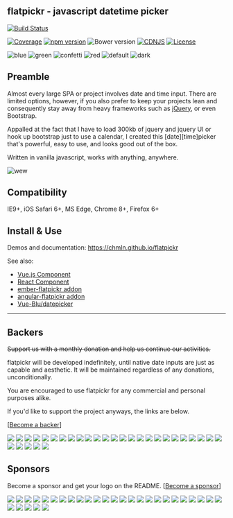 ## flatpickr - javascript datetime picker
[![Build Status](https://travis-ci.org/chmln/flatpickr.svg?branch=master)](https://travis-ci.org/chmln/flatpickr)

[![Coverage](https://coveralls.io/repos/github/chmln/flatpickr/badge.svg?branch=master)](https://coveralls.io/github/chmln/flatpickr)
[![npm version](https://badge.fury.io/js/flatpickr.svg)](https://www.npmjs.com/package/flatpickr)
![Bower version](https://badge.fury.io/bo/flatpickr-calendar.svg)
[![CDNJS](https://img.shields.io/cdnjs/v/flatpickr.svg)](https://cdnjs.com/libraries/flatpickr)
[![License](https://img.shields.io/badge/license-MIT-blue.svg?style=plastic)](https://raw.githubusercontent.com/chmln/flatpickr/master/LICENSE.md)


![blue](https://cloud.githubusercontent.com/assets/11352152/14549371/3cbb65da-028d-11e6-976d-a6f63f32061f.PNG)
![green](https://cloud.githubusercontent.com/assets/11352152/14549373/3cbe975a-028d-11e6-9192-43975f0146da.PNG)
![confetti](https://cloud.githubusercontent.com/assets/11352152/14549440/de9bf55e-028d-11e6-9271-46782a99efea.PNG)
![red](https://cloud.githubusercontent.com/assets/11352152/14549374/3cc01102-028d-11e6-9ff4-0cf208a310c4.PNG)
![default](https://cloud.githubusercontent.com/assets/11352152/14549370/3cadb750-028d-11e6-818d-c6a1bc6349fc.PNG)
![dark](https://cloud.githubusercontent.com/assets/11352152/14549372/3cbc8514-028d-11e6-8daf-ec1ba01c9d7e.PNG)


## Preamble
Almost every large SPA or project involves date and time input. There are limited options, however, if you also prefer to keep your projects lean and consequently stay away from heavy frameworks such as [jQuery](https://jsperf.com/jquery-vs-javascript-performance-comparison/22), or even Bootstrap.

Appalled at the fact that I have to load 300kb of jquery and jquery UI or hook up bootstrap just to use a calendar, I created this \[date\]\[time\]picker that's powerful, easy to use, and looks good out of the box.

Written in vanilla javascript, works with anything, anywhere.

![wew](https://cloud.githubusercontent.com/assets/11352152/14397836/d02d2f7c-fdad-11e5-9658-bedfb997ff52.png)

## Compatibility
IE9+, iOS Safari 6+, MS Edge, Chrome 8+, Firefox 6+

## Install & Use

Demos and documentation: https://chmln.github.io/flatpickr

See also:
* [Vue.js Component](https://github.com/jrainlau/vue-flatpickr)
* [React Component](https://github.com/coderhaoxin/react-flatpickr)
* [ember-flatpickr addon](https://www.npmjs.com/package/ember-flatpickr)
* [angular-flatpickr addon](https://www.npmjs.com/package/angular-flatpickr)
* [Vue-Blu/datepicker](https://chenz24.github.io/vue-blu/#/components/datepicker)

---

## Backers

<s>Support us with a monthly donation and help us continue our activities. </s>

flatpickr will be developed indefinitely, until native date inputs are just as capable and aesthetic. It will be maintained regardless of any donations, unconditionally.

You are encouraged to use flatpickr for any commercial and personal purposes alike. 

If you'd like to support the project anyways, the links are below.

[[Become a backer](https://opencollective.com/flatpickr#backer)]

<a href="https://opencollective.com/flatpickr/backer/0/website" target="_blank"><img src="https://opencollective.com/flatpickr/backer/0/avatar.svg"></a>
<a href="https://opencollective.com/flatpickr/backer/1/website" target="_blank"><img src="https://opencollective.com/flatpickr/backer/1/avatar.svg"></a>
<a href="https://opencollective.com/flatpickr/backer/2/website" target="_blank"><img src="https://opencollective.com/flatpickr/backer/2/avatar.svg"></a>
<a href="https://opencollective.com/flatpickr/backer/3/website" target="_blank"><img src="https://opencollective.com/flatpickr/backer/3/avatar.svg"></a>
<a href="https://opencollective.com/flatpickr/backer/4/website" target="_blank"><img src="https://opencollective.com/flatpickr/backer/4/avatar.svg"></a>
<a href="https://opencollective.com/flatpickr/backer/5/website" target="_blank"><img src="https://opencollective.com/flatpickr/backer/5/avatar.svg"></a>
<a href="https://opencollective.com/flatpickr/backer/6/website" target="_blank"><img src="https://opencollective.com/flatpickr/backer/6/avatar.svg"></a>
<a href="https://opencollective.com/flatpickr/backer/7/website" target="_blank"><img src="https://opencollective.com/flatpickr/backer/7/avatar.svg"></a>
<a href="https://opencollective.com/flatpickr/backer/8/website" target="_blank"><img src="https://opencollective.com/flatpickr/backer/8/avatar.svg"></a>
<a href="https://opencollective.com/flatpickr/backer/9/website" target="_blank"><img src="https://opencollective.com/flatpickr/backer/9/avatar.svg"></a>
<a href="https://opencollective.com/flatpickr/backer/10/website" target="_blank"><img src="https://opencollective.com/flatpickr/backer/10/avatar.svg"></a>
<a href="https://opencollective.com/flatpickr/backer/11/website" target="_blank"><img src="https://opencollective.com/flatpickr/backer/11/avatar.svg"></a>
<a href="https://opencollective.com/flatpickr/backer/12/website" target="_blank"><img src="https://opencollective.com/flatpickr/backer/12/avatar.svg"></a>
<a href="https://opencollective.com/flatpickr/backer/13/website" target="_blank"><img src="https://opencollective.com/flatpickr/backer/13/avatar.svg"></a>
<a href="https://opencollective.com/flatpickr/backer/14/website" target="_blank"><img src="https://opencollective.com/flatpickr/backer/14/avatar.svg"></a>
<a href="https://opencollective.com/flatpickr/backer/15/website" target="_blank"><img src="https://opencollective.com/flatpickr/backer/15/avatar.svg"></a>
<a href="https://opencollective.com/flatpickr/backer/16/website" target="_blank"><img src="https://opencollective.com/flatpickr/backer/16/avatar.svg"></a>
<a href="https://opencollective.com/flatpickr/backer/17/website" target="_blank"><img src="https://opencollective.com/flatpickr/backer/17/avatar.svg"></a>
<a href="https://opencollective.com/flatpickr/backer/18/website" target="_blank"><img src="https://opencollective.com/flatpickr/backer/18/avatar.svg"></a>
<a href="https://opencollective.com/flatpickr/backer/19/website" target="_blank"><img src="https://opencollective.com/flatpickr/backer/19/avatar.svg"></a>
<a href="https://opencollective.com/flatpickr/backer/20/website" target="_blank"><img src="https://opencollective.com/flatpickr/backer/20/avatar.svg"></a>
<a href="https://opencollective.com/flatpickr/backer/21/website" target="_blank"><img src="https://opencollective.com/flatpickr/backer/21/avatar.svg"></a>
<a href="https://opencollective.com/flatpickr/backer/22/website" target="_blank"><img src="https://opencollective.com/flatpickr/backer/22/avatar.svg"></a>
<a href="https://opencollective.com/flatpickr/backer/23/website" target="_blank"><img src="https://opencollective.com/flatpickr/backer/23/avatar.svg"></a>
<a href="https://opencollective.com/flatpickr/backer/24/website" target="_blank"><img src="https://opencollective.com/flatpickr/backer/24/avatar.svg"></a>
<a href="https://opencollective.com/flatpickr/backer/25/website" target="_blank"><img src="https://opencollective.com/flatpickr/backer/25/avatar.svg"></a>
<a href="https://opencollective.com/flatpickr/backer/26/website" target="_blank"><img src="https://opencollective.com/flatpickr/backer/26/avatar.svg"></a>
<a href="https://opencollective.com/flatpickr/backer/27/website" target="_blank"><img src="https://opencollective.com/flatpickr/backer/27/avatar.svg"></a>
<a href="https://opencollective.com/flatpickr/backer/28/website" target="_blank"><img src="https://opencollective.com/flatpickr/backer/28/avatar.svg"></a>
<a href="https://opencollective.com/flatpickr/backer/29/website" target="_blank"><img src="https://opencollective.com/flatpickr/backer/29/avatar.svg"></a>


## Sponsors

Become a sponsor and get your logo on the README. [[Become a sponsor](https://opencollective.com/flatpickr#sponsor)]

<a href="https://opencollective.com/flatpickr/sponsor/0/website" target="_blank"><img src="https://opencollective.com/flatpickr/sponsor/0/avatar.svg"></a>
<a href="https://opencollective.com/flatpickr/sponsor/1/website" target="_blank"><img src="https://opencollective.com/flatpickr/sponsor/1/avatar.svg"></a>
<a href="https://opencollective.com/flatpickr/sponsor/2/website" target="_blank"><img src="https://opencollective.com/flatpickr/sponsor/2/avatar.svg"></a>
<a href="https://opencollective.com/flatpickr/sponsor/3/website" target="_blank"><img src="https://opencollective.com/flatpickr/sponsor/3/avatar.svg"></a>
<a href="https://opencollective.com/flatpickr/sponsor/4/website" target="_blank"><img src="https://opencollective.com/flatpickr/sponsor/4/avatar.svg"></a>
<a href="https://opencollective.com/flatpickr/sponsor/5/website" target="_blank"><img src="https://opencollective.com/flatpickr/sponsor/5/avatar.svg"></a>
<a href="https://opencollective.com/flatpickr/sponsor/6/website" target="_blank"><img src="https://opencollective.com/flatpickr/sponsor/6/avatar.svg"></a>
<a href="https://opencollective.com/flatpickr/sponsor/7/website" target="_blank"><img src="https://opencollective.com/flatpickr/sponsor/7/avatar.svg"></a>
<a href="https://opencollective.com/flatpickr/sponsor/8/website" target="_blank"><img src="https://opencollective.com/flatpickr/sponsor/8/avatar.svg"></a>
<a href="https://opencollective.com/flatpickr/sponsor/9/website" target="_blank"><img src="https://opencollective.com/flatpickr/sponsor/9/avatar.svg"></a>
<a href="https://opencollective.com/flatpickr/sponsor/10/website" target="_blank"><img src="https://opencollective.com/flatpickr/sponsor/10/avatar.svg"></a>
<a href="https://opencollective.com/flatpickr/sponsor/11/website" target="_blank"><img src="https://opencollective.com/flatpickr/sponsor/11/avatar.svg"></a>
<a href="https://opencollective.com/flatpickr/sponsor/12/website" target="_blank"><img src="https://opencollective.com/flatpickr/sponsor/12/avatar.svg"></a>
<a href="https://opencollective.com/flatpickr/sponsor/13/website" target="_blank"><img src="https://opencollective.com/flatpickr/sponsor/13/avatar.svg"></a>
<a href="https://opencollective.com/flatpickr/sponsor/14/website" target="_blank"><img src="https://opencollective.com/flatpickr/sponsor/14/avatar.svg"></a>
<a href="https://opencollective.com/flatpickr/sponsor/15/website" target="_blank"><img src="https://opencollective.com/flatpickr/sponsor/15/avatar.svg"></a>
<a href="https://opencollective.com/flatpickr/sponsor/16/website" target="_blank"><img src="https://opencollective.com/flatpickr/sponsor/16/avatar.svg"></a>
<a href="https://opencollective.com/flatpickr/sponsor/17/website" target="_blank"><img src="https://opencollective.com/flatpickr/sponsor/17/avatar.svg"></a>
<a href="https://opencollective.com/flatpickr/sponsor/18/website" target="_blank"><img src="https://opencollective.com/flatpickr/sponsor/18/avatar.svg"></a>
<a href="https://opencollective.com/flatpickr/sponsor/19/website" target="_blank"><img src="https://opencollective.com/flatpickr/sponsor/19/avatar.svg"></a>
<a href="https://opencollective.com/flatpickr/sponsor/20/website" target="_blank"><img src="https://opencollective.com/flatpickr/sponsor/20/avatar.svg"></a>
<a href="https://opencollective.com/flatpickr/sponsor/21/website" target="_blank"><img src="https://opencollective.com/flatpickr/sponsor/21/avatar.svg"></a>
<a href="https://opencollective.com/flatpickr/sponsor/22/website" target="_blank"><img src="https://opencollective.com/flatpickr/sponsor/22/avatar.svg"></a>
<a href="https://opencollective.com/flatpickr/sponsor/23/website" target="_blank"><img src="https://opencollective.com/flatpickr/sponsor/23/avatar.svg"></a>
<a href="https://opencollective.com/flatpickr/sponsor/24/website" target="_blank"><img src="https://opencollective.com/flatpickr/sponsor/24/avatar.svg"></a>
<a href="https://opencollective.com/flatpickr/sponsor/25/website" target="_blank"><img src="https://opencollective.com/flatpickr/sponsor/25/avatar.svg"></a>
<a href="https://opencollective.com/flatpickr/sponsor/26/website" target="_blank"><img src="https://opencollective.com/flatpickr/sponsor/26/avatar.svg"></a>
<a href="https://opencollective.com/flatpickr/sponsor/27/website" target="_blank"><img src="https://opencollective.com/flatpickr/sponsor/27/avatar.svg"></a>
<a href="https://opencollective.com/flatpickr/sponsor/28/website" target="_blank"><img src="https://opencollective.com/flatpickr/sponsor/28/avatar.svg"></a>
<a href="https://opencollective.com/flatpickr/sponsor/29/website" target="_blank"><img src="https://opencollective.com/flatpickr/sponsor/29/avatar.svg"></a>

